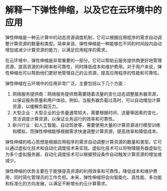 # 解释一下弹性伸缩，以及它在云环境中的应用

弹性伸缩是一种云计算中的动态资源调度机制，它可以根据应用程序的需求自动调整计算资源的数量和类型。简单来说，弹性伸缩是一种能够在不同的时间段内自动增加或减少计算资源的能力，以满足应用程序的需求。

在云环境中，弹性伸缩是非常重要的一部分。它可以帮助云服务提供商更好地管理资源，提高资源的利用率和可靠性，同时降低成本和维护费用。对于用户来说，弹性伸缩也可以帮助他们更好地管理自己的云资源，提高应用程序的性能和可靠性。

弹性伸缩在云环境中的应用非常广泛，主要包括以下几个方面：

1. 网络服务提供商：网络服务提供商需要随着流量的变化动态调整服务器资源，以保证服务质量和用户体验。例如，当服务器负载过高时，可以自动增加计算资源，以缓解负载压力。
2. 大型企业：大型企业的业务量通常较大，需要根据时间、流量等因素的变化，灵活调度计算资源，以保证业务运行的效率和可靠性。
3. 新兴行业：如人工智能、自动驾驶等，需要使用大量的计算资源进行模型训练和模拟，而弹性伸缩能够根据需求快速调整计算资源，提高效率和降低成本。

弹性伸缩的核心思想是根据应用程序的需求自动调整计算资源的数量和类型。它可以通过虚拟化技术和自动化调度技术来实现。虚拟化技术可以将物理服务器虚拟化为多个虚拟服务器，自动化调度技术可以根据预设条件自动触发计算资源的增加或减少。

弹性伸缩的优势主要在于能够提高资源的利用效率和可靠性，降低成本和维护费用，同时简化管理员的工作负担。未来，弹性伸缩将会向智能化、高性能、多功能和标准化的方向发展，以满足不断增长的云计算需求。


